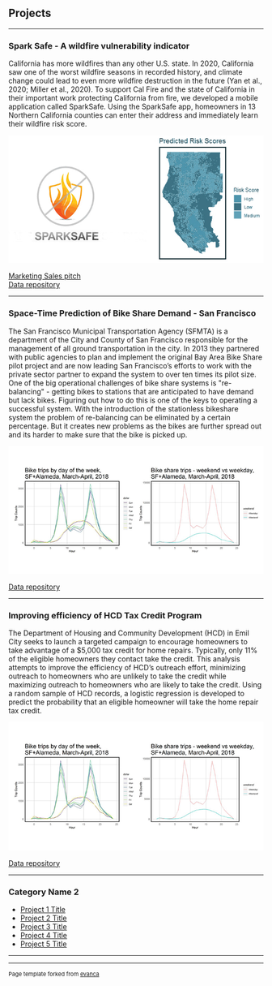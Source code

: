## Projects

---

### Spark Safe - A wildfire vulnerability indicator 
California has more wildfires than any other U.S. state. In 2020, California saw one of the worst wildfire seasons in recorded history, and climate change could lead to even more wildfire destruction in the future (Yan et al., 2020; Miller et al., 2020). To support Cal Fire and the state of California in their important work protecting California from fire, we developed a mobile application called SparkSafe. Using the SparkSafe app, homeowners in 13 Northern California counties can enter their address and immediately learn their wildfire risk score. 

<img src="images/SparkSafe-combine.jpg?raw=true"/>

[Marketing Sales pitch](https://www.youtube.com/watch?v=gXrzPI28f2Q&feature=youtu.be)                         
[Data repository](https://github.com/palakagr/SparkSafe)

---
### Space-Time Prediction of Bike Share Demand - San Francisco  
The San Francisco Municipal Transportation Agency (SFMTA) is a department of the City and County of San Francisco responsible for the management of all ground transportation in the city. In 2013 they partnered with public agencies to plan and implement the original Bay Area Bike Share pilot project and are now leading San Francisco’s efforts to work with the private sector partner to expand the system to over ten times its pilot size. One of the big operational challenges of bike share systems is "re-balancing" - getting bikes to stations that are anticipated to have demand but lack bikes. Figuring out how to do this is one of the keys to operating a successful system. With the introduction of the stationless bikeshare system the problem of re-balancing can be eliminated by a certain percentage. But it creates new problems as the bikes are further spread out and its harder to make sure that the bike is picked up. 

<img src="images/Bikeshare5.jpg?raw=true"/>
                    
[Data repository](https://github.com/palakagr/Space-Time-Prediction-of-Bike-Share-Demand---San-Francisco-)

---
### Improving efficiency of HCD Tax Credit Program 
The Department of Housing and Community Development (HCD) in Emil City seeks to launch a targeted campaign to encourage homeowners to take advantage of a $5,000 tax credit for home repairs. Typically, only 11% of the eligible homeowners they contact take the credit. This analysis attempts to improve the efficiency of HCD’s outreach effort, minimizing outreach to homeowners who are unlikely to take the credit while maximizing outreach to homeowners who are likely to take the credit. Using a random sample of HCD records, a logistic regression is developed to predict the probability that an eligible homeowner will take the home repair tax credit.

<img src="images/Bikeshare5.jpg?raw=true"/>
                    
[Data repository](https://github.com/palakagr/Space-Time-Prediction-of-Bike-Share-Demand---San-Francisco-)

---

### Category Name 2

- [Project 1 Title](http://example.com/)
- [Project 2 Title](http://example.com/)
- [Project 3 Title](http://example.com/)
- [Project 4 Title](http://example.com/)
- [Project 5 Title](http://example.com/)

---




---
<p style="font-size:11px">Page template forked from <a href="https://github.com/evanca/quick-portfolio">evanca</a></p>
<!-- Remove above link if you don't want to attibute -->
